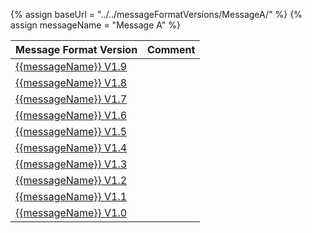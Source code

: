 {% assign baseUrl = "../../messageFormatVersions/MessageA/" %}
{% assign messageName = "Message A" %}

| Message Format Version | Comment |
| --- | --- |
|[{{messageName}} V1.9]({{baseUrl}}V1.9) ||
|[{{messageName}} V1.8]({{baseUrl}}V1.8) ||
|[{{messageName}} V1.7]({{baseUrl}}V1.7) ||
|[{{messageName}} V1.6]({{baseUrl}}V1.6) ||
|[{{messageName}} V1.5]({{baseUrl}}V1.5) ||
|[{{messageName}} V1.4]({{baseUrl}}V1.4) ||
|[{{messageName}} V1.3]({{baseUrl}}V1.3) ||
|[{{messageName}} V1.2]({{baseUrl}}V1.2) ||
|[{{messageName}} V1.1]({{baseUrl}}V1.1) ||
|[{{messageName}} V1.0]({{baseUrl}}V1.0) ||